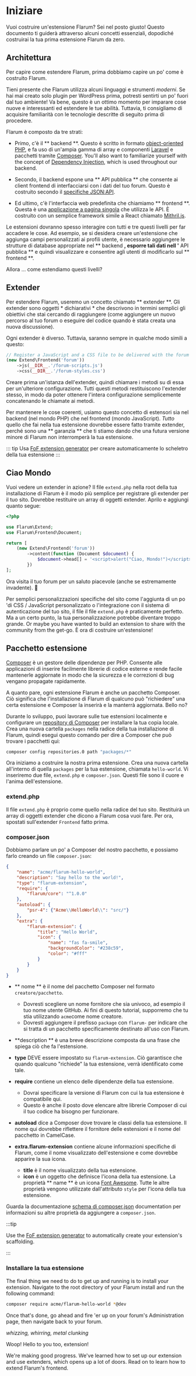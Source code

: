 # Iniziare

Vuoi costruire un'estensione Flarum? Sei nel posto giusto! Questo documento ti guiderà attraverso alcuni concetti essenziali, dopodiché costruirai la tua prima estensione Flarum da zero.

## Architettura

Per capire come estendere Flarum, prima dobbiamo capire un po' come è costruito Flarum.

Tieni presente che Flarum utilizza alcuni linguaggi e strumenti _moderni_. Se hai mai creato solo plugin per WordPress prima, potresti sentirti un po' fuori dal tuo ambiente! Va bene, questo è un ottimo momento per imparare cose nuove e interessanti ed estendere le tue abilità. Tuttavia, ti consigliamo di acquisire familiarità con le tecnologie descritte di seguito prima di procedere.

Flarum è composto da tre strati:

* Primo, c'è il ** backend **. Questo è scritto in formato [object-oriented PHP](https://laracasts.com/series/object-oriented-bootcamp-in-php), e fa uso di un'ampia gamma di array e componenti [Laravel](https://laravel.com/) e pacchetti tramite [Composer](https://getcomposer.org/). You'll also want to familiarize yourself with the concept of [Dependency Injection](https://laravel.com/docs/8.x/container), which is used throughout our backend.

* Secondo, il backend espone una ** API pubblica ** che consente ai client frontend di interfacciarsi con i dati del tuo forum. Questo è costruito secondo il [specifiche JSON:API](https://jsonapi.org/).

* Ed ultimo, c'è l'interfaccia web predefinita che chiamiamo ** frontend **. Questa è una [applicazione a pagina singola](https://en.wikipedia.org/wiki/Single-page_application) che utilizza le API. È costruito con un semplice framework simile a React chiamato [Mithril.js](https://mithril.js.org).

Le estensioni dovranno spesso interagire con tutti e tre questi livelli per far accadere le cose. Ad esempio, se si desidera creare un'estensione che aggiunga campi personalizzati ai profili utente, è necessario aggiungere le strutture di database appropriate nel ** backend **, esporre tali dati nell '** API pubblica ** e quindi visualizzare e consentire agli utenti di modificarlo sul ** frontend **.

Allora ... come estendiamo questi livelli?

## Extender

Per estendere Flarum, useremo un concetto chiamato ** extender **. Gli extender sono oggetti * dichiarativi * che descrivono in termini semplici gli obiettivi che stai cercando di raggiungere (come aggiungere un nuovo percorso al tuo forum o eseguire del codice quando è stata creata una nuova discussione).

Ogni extender è diverso. Tuttavia, saranno sempre in qualche modo simili a questo:

```php
// Register a JavaScript and a CSS file to be delivered with the forum frontend
(new Extend\Frontend('forum'))
    ->js(__DIR__.'/forum-scripts.js')
    ->css(__DIR__.'/forum-styles.css')
```

Creare prima un'istanza dell'extender, quindi chiamare i metodi su di essa per un'ulteriore configurazione. Tutti questi metodi restituiscono l'extender stesso, in modo da poter ottenere l'intera configurazione semplicemente concatenando le chiamate ai metodi.

Per mantenere le cose coerenti, usiamo questo concetto di estensori sia nel backend (nel mondo PHP) che nel frontend (mondo JavaScript). _Tutto_ quello che fai nella tua estensione dovrebbe essere fatto tramite extender, perché sono una ** garanzia ** che ti stiamo dando che una futura versione minore di Flarum non interromperà la tua estensione.

::: tip Usa [FoF extension generator](https://github.com/FriendsOfFlarum/extension-generator) per creare automaticamente lo scheletro della tua estensione :::

## Ciao Mondo

Vuoi vedere un extender in azione? Il file `extend.php` nella root della tua installazione di Flarum è il modo più semplice per registrare gli extender per il tuo sito. Dovrebbe restituire un array di oggetti extender. Aprilo e aggiungi quanto segue:

```php
<?php

use Flarum\Extend;
use Flarum\Frontend\Document;

return [
    (new Extend\Frontend('forum'))
        ->content(function (Document $document) {
            $document->head[] = '<script>alert("Ciao, Mondo!")</script>';
        })
];
```

Ora visita il tuo forum per un saluto piacevole (anche se estremamente invadente). 👋

Per semplici personalizzazioni specifiche del sito come l'aggiunta di un po 'di CSS / JavaScript personalizzato o l'integrazione con il sistema di autenticazione del tuo sito, il file il file `extend.php` è praticamente perfetto. Ma a un certo punto, la tua personalizzazione potrebbe diventare troppo grande. Or maybe you have wanted to build an extension to share with the community from the get-go. È ora di costruire un'estensione!

## Pacchetto estensione

[Composer](https://getcomposer.org) è un gestore delle dipendenze per PHP. Consente alle applicazioni di inserire facilmente librerie di codice esterne e rende facile mantenerle aggiornate in modo che la sicurezza e le correzioni di bug vengano propagate rapidamente.

A quanto pare, ogni estensione Flarum è anche un pacchetto Composer. Ciò significa che l'installazione di Flarum di qualcuno può "richiedere" una certa estensione e Composer la inserirà e la manterrà aggiornata. Bello no?

Durante lo sviluppo, puoi lavorare sulle tue estensioni localmente e configurare un [repository di Composer](https://getcomposer.org/doc/05-repositories.md#path) per installare la tua copia locale. Crea una nuova cartella `packages` nella radice della tua installazione di Flarum, quindi esegui questo comando per dire a Composer che può trovare i pacchetti qui:

```bash
composer config repositories.0 path "packages/*"
```

Ora iniziamo a costruire la nostra prima estensione. Crea una nuova cartella all'interno di quella `packages` per la tua estensione, chiamata `hello-world`. Vi inseriremo due file, `extend.php` e `composer.json`. Questi file sono il cuore e l'anima dell'estensione.

### extend.php

Il file `extend.php` è proprio come quello nella radice del tuo sito. Restituirà un array di oggetti extender che dicono a Flarum cosa vuoi fare. Per ora, spostati sull'extender `Frontend` fatto prima.

### composer.json

Dobbiamo parlare un po' a Composer del nostro pacchetto, e possiamo farlo creando un file `composer.json`:

```json
{
    "name": "acme/flarum-hello-world",
    "description": "Say hello to the world!",
    "type": "flarum-extension",
    "require": {
        "flarum/core": "^1.0.0"
    },
    "autoload": {
        "psr-4": {"Acme\\HelloWorld\\": "src/"}
    },
    "extra": {
        "flarum-extension": {
            "title": "Hello World",
            "icon": {
                "name": "fas fa-smile",
                "backgroundColor": "#238c59",
                "color": "#fff"
            }
        }
    }
}
```

* ** nome ** è il nome del pacchetto Composer nel formato `creatore/pacchetto`.
  * Dovresti scegliere un nome fornitore che sia univoco, ad esempio il tuo nome utente GitHub. Ai fini di questo tutorial, supporremo che tu stia utilizzando `acme`come nome creatore.
  * Dovresti aggiungere il prefisso `package` con `flarum-` per indicare che si tratta di un pacchetto specificamente destinato all'uso con Flarum.

* **description ** è una breve descrizione composta da una frase che spiega ciò che fa l'estensione.

* **type** DEVE essere impostato su `flarum-extension`. Ciò garantisce che quando qualcuno "richiede" la tua estensione, verrà identificato come tale.

* **require** contiene un elenco delle dipendenze della tua estensione.
  * Dovrai specificare la versione di Flarum con cui la tua estensione è compatibile qui.
  * Questo è anche il posto dove elencare altre librerie Composer di cui il tuo codice ha bisogno per funzionare.

* **autoload** dice a Composer dove trovare le classi della tua estensione. Il nome qui dovrebbe riflettere il fornitore delle estensioni e il nome del pacchetto in CamelCase.

* **extra.flarum-extension** contiene alcune informazioni specifiche di Flarum, come il nome visualizzato dell'estensione e come dovrebbe apparire la sua icona.
  * **title** è il nome visualizzato della tua estensione.
  * **icon** è un oggetto che definisce l'icona della tua estensione. La proprietà ** name ** è un icona [Font Awesome](https://fontawesome.com/icons). Tutte le altre proprietà vengono utilizzate dall'attributo `style` per l'icona della tua estensione.

Guarda la documentazione [schema di composer.json](https://getcomposer.org/doc/04-schema.md) documentation per informazioni su altre proprietà da aggiungere a `composer.json`.

:::tip

Use the [FoF extension generator](https://github.com/FriendsOfFlarum/extension-generator) to automatically create your extension's scaffolding.

:::

### Installare la tua estensione

The final thing we need to do to get up and running is to install your extension. Navigate to the root directory of your Flarum install and run the following command:

```bash
composer require acme/flarum-hello-world *@dev
```

Once that's done, go ahead and fire 'er up on your forum's Administration page, then navigate back to your forum.

*whizzing, whirring, metal clunking*

Woop! Hello to you too, extension!

We're making good progress. We've learned how to set up our extension and use extenders, which opens up a lot of doors. Read on to learn how to extend Flarum's frontend.
